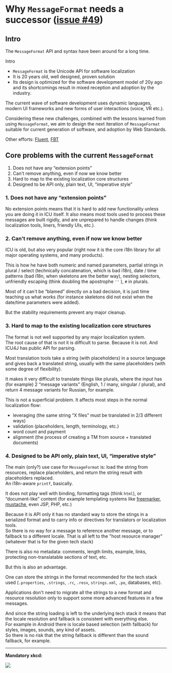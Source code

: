 # Why `MessageFormat` needs a successor ([issue #49](https://github.com/unicode-org/message-format-wg/issues/49))

## Intro

The `MessageFormat` API and syntax have been around for a long time.

Intro
* `MessageFormat` is the Unicode API for software localization
* It is 20 years old, well designed, proven solution
* Its design is optimized for the software development model of 20y ago and its
shortcomings result in mixed reception and adoption by the industry.

The current wave of software development uses dynamic languages, modern UI
frameworks and new forms of user interactions (voice, VR etc.).

Considering these new challenges, combined with the lessons learned from using
`MessageFormat`, we aim to design the next iteration of `MessageFormat`
suitable for current generation of software, and adoption by Web Standards.

Other efforts: [Fluent](https://projectfluent.org/),
[FBT](https://facebook.github.io/fbt/)

## Core problems with the current `MessageFormat`

1. Does not have any “extension points”
2. Can't remove anything, even if now we know better
3. Hard to map to the existing localization core structures
4. Designed to be API only, plain text, UI, “imperative style”

### 1. Does not have any “extension points”

No extension points means that it is hard to add new functionality unless you
are doing it in ICU itself.
It also means most tools used to process these messages are built rigidly,
and are unprepared to handle changes
(think localization tools, liners, friendly UIs, etc.).

### 2. Can't remove anything, even if now we know better

ICU is old, but also very popular (right now it is the core i18n library
for all major operating systems, and many products).

This is how he have both numeric and named parameters, partial strings in
plural / select (technically concatenation, which is bad i18n), date / time
patterns (bad i18n, when skeletons are the better way), nesting selectors,
unfriendly escaping (think doubling the apostrophe `''` ), `#` in plurals.

Most of it can't be “blamed” directly on a bad decision, it is just time
teaching us what works (for instance skeletons did not exist when the
date/time parameters were added).

But the stability requirements prevent any major cleanup.

### 3. Hard to map to the existing localization core structures

The format is not well supported by any major localization system. \
The root cause of that is not it is difficult to parse.
Because it is not. And ICU4J has public API for parsing.

Most translation tools take a string (with placeholders) in a source language
and gives back a translated string, usually with the same placeholders
(with some degree of flexibility).

It makes it very difficult to translate things like plurals, where the input
has (for example) 2 “message variants” (English, 1 / many, singular / plural),
and return 4 message variants for Russian, for example.

This is not a superficial problem. It affects most steps in the normal
localization flow:
* leveraging (the same string “X files” must be translated
in 2/3 different ways)
* validation (placeholders, length, terminology, etc.)
* word count and payment
* alignment (the process of creating a TM from source + translated documents)

### 4. Designed to be API only, plain text, UI, “imperative style”

The main (only?) use case for `MessageFormat` is: load the string from resources,
replace placeholders, and return the string result with placeholders replaced. \
An i18n-aware `printf`, basically.

It does not play well with binding, formatting tags (think `html`),
or  “document-like” content (for example templating systems like
[freemarker](https://freemarker.apache.org/),
[mustache](https://mustache.github.io/), even JSP, PHP, etc.)

Because it is API only it has no standard way to store the stings in a
serialized format and to carry info or directives for translators or
localization tools. \
So there is no way for a message to reference another message, or to fallback
to a different locale. That is all left to the "host resource manager"
(whatever that is for the given tech stack)

There is also no metadata: comments, length limits, example, links,
protecting non-translatable sections of text, etc.

But this is also an advantage.

One can store the strings in the format recommended for the tech stack used
(`.properties`, `.strings`, `.rc`, `.resx`, `strings.xml`, `.po`, databases, etc).

Applications don't need to migrate all the strings to a new format and resource
resolution only to support some more advanced features in a few messages.

And since the string loading is left to the underlying tech stack it means that
the locale resolution and fallback is consistent with everything else. \
For example in Android there is locale based selection (with fallback) for
styles, images, sounds, any kind of assets. \
So there is no risk that the string fallback is different than the sound
fallback, for example.

---

**Mandatory xkcd:**

[<img src='https://imgs.xkcd.com/comics/standards.png'>](https://xkcd.com/927/)
